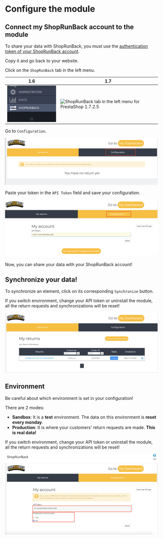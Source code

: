 # Configure the module

## Connect my ShopRunBack account to the module

To share your data with ShopRunBack, you must use the [authentication token of your ShopRunBack account](https://dashboard.shoprunback.com/tokens).

Copy it and go back to your website.

Click on the `ShopRunBack` tab in the left menu.

| 1.6 | 1.7 |
|-|-|
| ![ShopRunBack tab in the left menu for PrestaShop 1.6.0.9](../../images/prestashop/ps1.6.0.9_left-menu-srb.png) | ![ShopRunBack tab in the left menu for PrestaShop 1.7.2.5](../../images/prestashop/ps1.7.2.5_left-menu-srb.png) |

Go to `Configuration`.

![Go to the configuration tab in the ShopRunBack module](../../images/prestashop/no-return.png)

Paste your token in the `API Token` field and save your configuration.

![Save the ShopRunBack token](../../images/prestashop/config-token.png)

Now, you can share your data with your ShopRunBack account!

## Synchronize your data!

To synchronize an element, click on its corresponding `Synchronize` button.

<aside class="warning">
  If you switch environment, change your API token or uninstall the module, all the return requests and synchronizations will be reset!
</aside>

![Synchronize data](images/prestashop/return.png)

## Environment

<aside class="warning">
  Be careful about which environment is set in your configuration!
</aside>

There are 2 modes:

- **Sandbox**: It is a **test** environment. The data on this environment is **reset every monday**.
- **Production**: It is where your customers' return requests are made. **This is real data!**

<aside class="warning">
  If you switch environment, change your API token or uninstall the module, all the return requests and synchronizations will be reset!
</aside>

![Where to find ShopRunBack in the left menu](../../images/prestashop/config-token-and-env.png)
